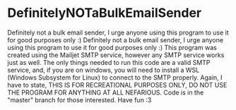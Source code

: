 # DefinitelyNOTaBulkEmailSender
Definitely not a bulk email sender, I urge anyone using this program to use it for good purposes only :)
Definitely not a bulk email sender, I urge anyone using this program to use it for good purposes only :) This program was created using the Mailjet SMTP service, however any SMTP service works just as well. The only things needed to run this code are a valid SMTP service, and, if you are on windows, you will need to install a WSL (Windows Subsystem for Linux) to connect to the SMTP properly. Again, I have to state, THIS IS FOR RECREATIONAL PURPOSES ONLY, DO NOT USE THE PROGRAM FOR ANYTHING AT ALL NEFARIOUS. Code is in the "master" branch for those interested. Have fun :3
